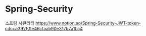 # Spring-Security
스프링 시큐리티 
https://www.notion.so/Spring-Security-JWT-token-cdcca392f0fe46cfaab90e317b7a1bc4

